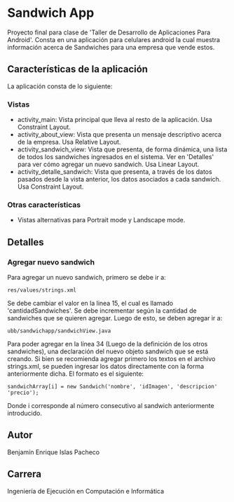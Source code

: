 # Sandwich App

Proyecto final para clase de 'Taller de Desarrollo de Aplicaciones Para Android'. Consta en una aplicación para celulares android la cual muestra información acerca de Sandwiches para una empresa que vende estos.

## Características de la aplicación

La aplicación consta de lo siguiente:

### Vistas

- activity_main: Vista principal que lleva al resto de la aplicación. Usa Constraint Layout.
- activity_about_view: Vista que presenta un mensaje descriptivo acerca de la empresa. Usa Relative Layout.
- activity_sandwich_view: Vista que presenta, de forma dinámica, una lista de todos los sandwiches ingresados en el sistema. Ver en 'Detalles' para ver cómo agregar un nuevo sandwich. Usa Linear Layout.
- activity_detalle_sandwich: Vista que presenta, a través de los datos pasados desde la vista anterior, los datos asociados a cada sandwich. Usa Constraint Layout.

### Otras características

- Vistas alternativas para Portrait mode y Landscape mode.

## Detalles

### Agregar nuevo sandwich

Para agregar un nuevo sandwich, primero se debe ir a:

```
res/values/strings.xml
```
Se debe cambiar el valor en la linea 15, el cual es llamado 'cantidadSandwiches'. Se debe incrementar según la cantidad de sandwiches que se quieren agregar. Luego de esto, se deben agregar ir a:

```
ubb/sandwichapp/sandwichView.java
```

Para poder agregar en la línea 34 (Luego de la definición de los otros sandwiches), una declaración del nuevo objeto sandwich que se está creando. Si bien se recomienda agregar primero los textos en el archivo strings.xml, se pueden ingresar los datos directamente con la forma anteriormente dicha. El formato es el siguiente:

```
sandwichArray[i] = new Sandwich('nombre', 'idImagen', 'descripcion' 'precio');
```

Donde i corresponde al número consecutivo al sandwich anteriormente introducido.

## Autor
Benjamín Enrique Islas Pacheco


## Carrera
Ingeniería de Ejecución en Computación e Informática
